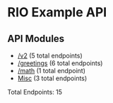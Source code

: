 # RIO Example API

## API Modules
- [/v2](Public-API-Modules/v2-API.md) (5 total endpoints)
- [/greetings](Public-API-Modules/greetings-API.md) (6 total endpoints)
- [/math](Public-API-Modules/math-API.md) (1 total endpoint)
- [Misc](Public-API-Modules/Misc-API.md) (3 total endpoints)

Total Endpoints: 15
